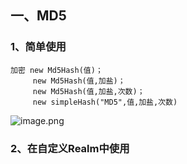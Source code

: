 ## 一、MD5
### 1、简单使用
	加密 new Md5Hash(值)；
         new Md5Hash(值,加盐)；
         new Md5Hash(值,加盐,次数)；
	     new simpleHash("MD5",值,加盐,次数)
![image.png](https://i.loli.net/2019/11/20/IQnpzLE52XyaOWF.png)  

### 2、在自定义Realm中使用
